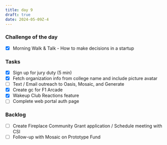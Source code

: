 ```yaml
---
title: day 9
draft: true
date: 2024-05-09Z-4
---
```


### Challenge of the day

- [x] Morning Walk & Talk - How to make decisions in a startup

### Tasks

- [x] Sign up for jury duty (5 min)
- [x] Fetch organization info from college name and include picture avatar
- [ ] Text / Email outreach to Oasis, Mosaic, and Generate
- [x] Create gc for F1 Arcade
- [x] Wakeup Club Reactions feature
- [ ] Complete web portal auth page

### Backlog

- [ ] Create Fireplace Community Grant application / Schedule meeting with CSI
- [ ] Follow-up with Mosaic on Prototype Fund

